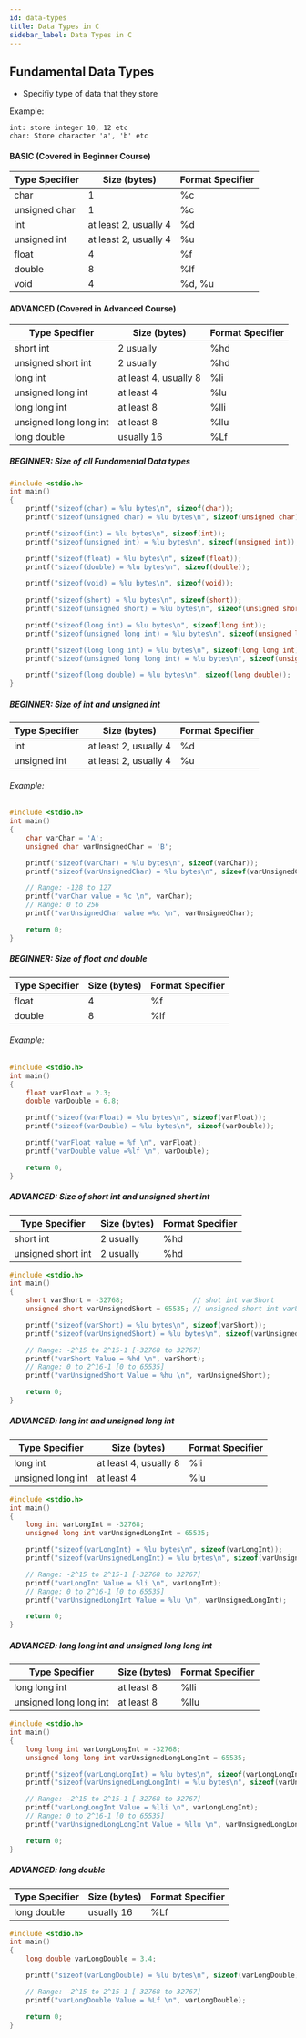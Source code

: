 ```yaml
---
id: data-types
title: Data Types in C
sidebar_label: Data Types in C
---
```


## Fundamental Data Types
- Specifiy type of data that they store

Example:
```
int: store integer 10, 12 etc
char: Store character 'a', 'b' etc
```

#### BASIC (Covered in Beginner Course)

| Type Specifier    |  Size (bytes)         | Format Specifier  |
|-------------------|-----------------------|-------------------|
| char              | 1	                    | %c                |
| unsigned char	    | 1	                    | %c                |
| int               | at least 2, usually 4 | %d                |
| unsigned int	    | at least 2, usually 4	| %u                |
| float	            | 4                     |   %f              |
| double	        | 8                     |   %lf             |
| void      	    | 4                     |   %d, %u          |

#### ADVANCED (Covered in Advanced Course)
| Type Specifier    |  Size (bytes)         | Format Specifier  |
|-------------------|-----------------------|-------------------|
| short int         | 2 usually             |   %hd             |
| unsigned short int| 2 usually	            |   %hd             |
| long int	        | at least 4, usually 8 |   %li             |
| unsigned long int	| at least 4            |   %lu             |
| long long int	    | at least 8            |   %lli            |
| unsigned long long int| at least 8        |   %llu            |
| long double	    | usually 16	        |   %Lf             |

##### BEGINNER: Size of all Fundamental Data types

```c
#include <stdio.h>
int main()
{
    printf("sizeof(char) = %lu bytes\n", sizeof(char));
    printf("sizeof(unsigned char) = %lu bytes\n", sizeof(unsigned char));

    printf("sizeof(int) = %lu bytes\n", sizeof(int));
    printf("sizeof(unsigned int) = %lu bytes\n", sizeof(unsigned int));

    printf("sizeof(float) = %lu bytes\n", sizeof(float));
    printf("sizeof(double) = %lu bytes\n", sizeof(double));

    printf("sizeof(void) = %lu bytes\n", sizeof(void));
 
    printf("sizeof(short) = %lu bytes\n", sizeof(short));
    printf("sizeof(unsigned short) = %lu bytes\n", sizeof(unsigned short));

    printf("sizeof(long int) = %lu bytes\n", sizeof(long int));
    printf("sizeof(unsigned long int) = %lu bytes\n", sizeof(unsigned long int));

    printf("sizeof(long long int) = %lu bytes\n", sizeof(long long int));
    printf("sizeof(unsigned long long int) = %lu bytes\n", sizeof(unsigned long long int));

    printf("sizeof(long double) = %lu bytes\n", sizeof(long double));
}
```

##### BEGINNER: Size of **int** and **unsigned int**

| Type Specifier    |  Size (bytes)         | Format Specifier  |
|-------------------|-----------------------|-------------------|
| int               | at least 2, usually 4 | %d                |
| unsigned int	    | at least 2, usually 4	| %u                |

###### Example:

```c
#include <stdio.h>
int main()
{
    char varChar = 'A';
    unsigned char varUnsignedChar = 'B';

    printf("sizeof(varChar) = %lu bytes\n", sizeof(varChar));
    printf("sizeof(varUnsignedChar) = %lu bytes\n", sizeof(varUnsignedChar));

    // Range: -128 to 127
    printf("varChar value = %c \n", varChar);
    // Range: 0 to 256
    printf("varUnsignedChar value =%c \n", varUnsignedChar);

    return 0;
}
```

##### BEGINNER: Size of **float** and **double**

| Type Specifier    |  Size (bytes)         | Format Specifier  |
|-------------------|-----------------------|-------------------|
| float	            | 4                     |   %f              |
| double	        | 8                     |   %lf             |

###### Example:

```c
#include <stdio.h>
int main()
{
    float varFloat = 2.3;
    double varDouble = 6.8;

    printf("sizeof(varFloat) = %lu bytes\n", sizeof(varFloat));
    printf("sizeof(varDouble) = %lu bytes\n", sizeof(varDouble));

    printf("varFloat value = %f \n", varFloat);
    printf("varDouble value =%lf \n", varDouble);

    return 0;
}
```

##### ADVANCED: Size of **short int** and **unsigned short int**

| Type Specifier    |  Size (bytes)         | Format Specifier  |
|-------------------|-----------------------|-------------------|
| short int         | 2 usually             |   %hd             |
| unsigned short int| 2 usually	            |   %hd             |

```c
#include <stdio.h>
int main()
{
    short varShort = -32768;                 // shot int varShort
    unsigned short varUnsignedShort = 65535; // unsigned short int varUnsignedShort

    printf("sizeof(varShort) = %lu bytes\n", sizeof(varShort));
    printf("sizeof(varUnsignedShort) = %lu bytes\n", sizeof(varUnsignedShort));

    // Range: -2^15 to 2^15-1 [-32768 to 32767]
    printf("varShort Value = %hd \n", varShort);
    // Range: 0 to 2^16-1 [0 to 65535]
    printf("varUnsignedShort Value = %hu \n", varUnsignedShort);

    return 0;
}
```

##### ADVANCED: **long int** and **unsigned long int**

| Type Specifier    |  Size (bytes)         | Format Specifier  |
|-------------------|-----------------------|-------------------|
| long int	        | at least 4, usually 8 |   %li             |
| unsigned long int	| at least 4            |   %lu             |

```c
#include <stdio.h>
int main()
{
    long int varLongInt = -32768;
    unsigned long int varUnsignedLongInt = 65535;

    printf("sizeof(varLongInt) = %lu bytes\n", sizeof(varLongInt));
    printf("sizeof(varUnsignedLongInt) = %lu bytes\n", sizeof(varUnsignedLongInt));

    // Range: -2^15 to 2^15-1 [-32768 to 32767]
    printf("varLongInt Value = %li \n", varLongInt);
    // Range: 0 to 2^16-1 [0 to 65535]
    printf("varUnsignedLongInt Value = %lu \n", varUnsignedLongInt);

    return 0;
}
```


##### ADVANCED: **long long int** and **unsigned long long int**


| Type Specifier    |  Size (bytes)         | Format Specifier  |
|-------------------|-----------------------|-------------------|
| long long int	    | at least 8            |   %lli            |
| unsigned long long int| at least 8        |   %llu            |

```c
#include <stdio.h>
int main()
{
    long long int varLongLongInt = -32768;
    unsigned long long int varUnsignedLongLongInt = 65535;

    printf("sizeof(varLongLongInt) = %lu bytes\n", sizeof(varLongLongInt));
    printf("sizeof(varUnsignedLongLongInt) = %lu bytes\n", sizeof(varUnsignedLongLongInt));

    // Range: -2^15 to 2^15-1 [-32768 to 32767]
    printf("varLongLongInt Value = %lli \n", varLongLongInt);
    // Range: 0 to 2^16-1 [0 to 65535]
    printf("varUnsignedLongLongInt Value = %llu \n", varUnsignedLongLongInt);

    return 0;
}
```

##### ADVANCED: **long double**

| Type Specifier    |  Size (bytes)         | Format Specifier  |
|-------------------|-----------------------|-------------------|
| long double	    | usually 16	        |   %Lf             |

```c
#include <stdio.h>
int main()
{
    long double varLongDouble = 3.4;

    printf("sizeof(varLongDouble) = %lu bytes\n", sizeof(varLongDouble));

    // Range: -2^15 to 2^15-1 [-32768 to 32767]
    printf("varLongDouble Value = %Lf \n", varLongDouble);

    return 0;
}
```

